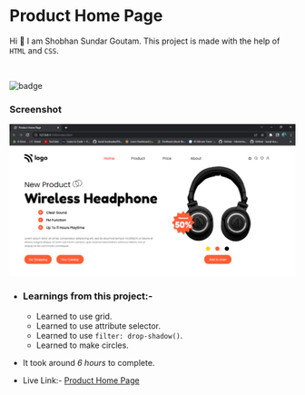 # Product Home Page

Hi 👋 I am Shobhan Sundar Goutam. This project is made with the help of `HTML` and `CSS`.

<br>

![badge](https://img.shields.io/badge/HTML-CSS-blue)

### Screenshot

![Project-7 Screenshot](./project-7.png)

- ### Learnings from this project:-

  - Learned to use grid.
  - Learned to use attribute selector.
  - Learned to use `filter: drop-shadow()`.
  - Learned to make circles.

- It took around _6 hours_ to complete.

- Live Link:- [Product Home Page](https://product-fsjs7.netlify.app/)
